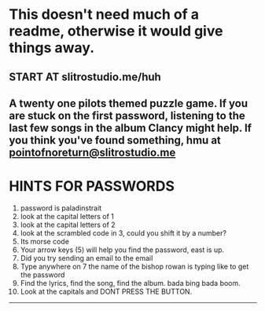 # This doesn't need much of a readme, otherwise it would give things away.
## START AT slitrostudio.me/huh
A twenty one pilots themed puzzle game. If you are stuck on the first password, listening to the last few songs in the album Clancy might help.
If you think you've found something, hmu at pointofnoreturn@slitrostudio.me
---
# HINTS FOR PASSWORDS
1. password is paladinstrait
2. look at the capital letters of 1
3. look at the capital letters of 2
4. look at the scrambled code in 3, could you shift it by a number?
5. Its morse code
6. Your arrow keys (5) will help you find the password, east is up.
7. Did you try sending an email to the email
8. Type anywhere on 7 the name of the bishop rowan is typing like to get the password
9. Find the lyrics, find the song, find the album. bada bing bada boom.
10. Look at the capitals and DONT PRESS THE BUTTON.
--- 
